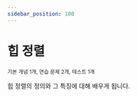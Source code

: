 ```yaml
---
sidebar_position: 100
---
```


# 힙 정렬

<sup>기본 개념 1개, 연습 문제 2개, 테스트 1개</sup>

힙 정렬의 정의와 그 특징에 대해 배우게 됩니다.